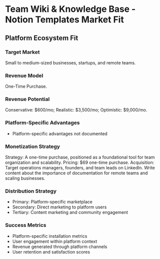 # Team Wiki & Knowledge Base - Notion Templates Market Fit

## Platform Ecosystem Fit

### Target Market
Small to medium-sized businesses, startups, and remote teams.

### Revenue Model
One-Time Purchase.

### Revenue Potential
Conservative: $600/mo; Realistic: $3,500/mo; Optimistic: $9,000/mo.

### Platform-Specific Advantages
- Platform-specific advantages not documented

### Monetization Strategy
Strategy: A one-time purchase, positioned as a foundational tool for team organization and scalability. Pricing: $69 one-time purchase. Acquisition: Target operations managers, founders, and team leads on LinkedIn. Write content about the importance of documentation for remote teams and scaling businesses.

### Distribution Strategy
- Primary: Platform-specific marketplace
- Secondary: Direct marketing to platform users
- Tertiary: Content marketing and community engagement

### Success Metrics
- Platform-specific installation metrics
- User engagement within platform context
- Revenue generated through platform channels
- User retention and satisfaction scores
